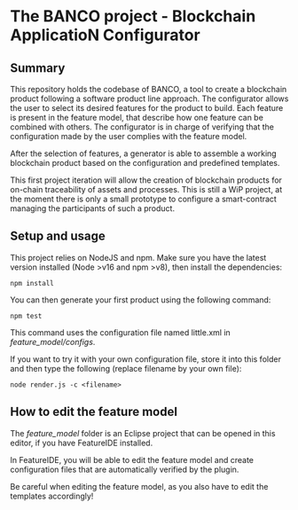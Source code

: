 # The BANCO project - Blockchain ApplicatioN Configurator

## Summary

This repository holds the codebase of BANCO, a tool to create a blockchain product following a software product line approach.
The configurator allows the user to select its desired features for the product to build.
Each feature is present in the feature model, that describe how one feature can be combined with others.
The configurator is in charge of verifying that the configuration made by the user complies with the feature model. 

After the selection of features, a generator is able to assemble a working blockchain product based on the configuration and predefined templates.

This first project iteration will allow the creation of blockchain products for on-chain traceability of assets and processes. 
This is still a WiP project, at the moment there is only a small prototype to configure a smart-contract managing the participants of such a product. 

## Setup and usage

This project relies on NodeJS and npm.
Make sure you have the latest version installed (Node >v16 and npm >v8), then install the dependencies:

```
npm install
```

You can then generate your first product using the following command:

```
npm test
```

This command uses the configuration file named little.xml in _feature_model/configs_. 

If you want to try it with your own configuration file, store it into this folder and then type the following (replace filename by your own file):

```
node render.js -c <filename>
```


## How to edit the feature model

The _feature_model_ folder is an Eclipse project that can be opened in this editor, if you have FeatureIDE installed. 

In FeatureIDE, you will be able to edit the feature model and create configuration files that are automatically verified by the plugin.

Be careful when editing the feature model, as you also have to edit the templates accordingly!